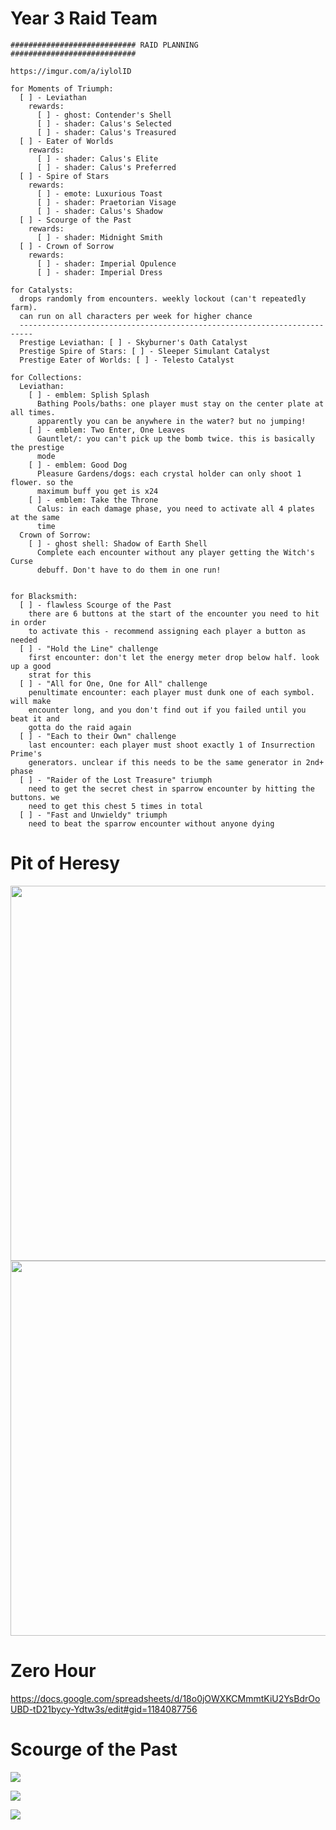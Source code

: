 <!-- TITLE: Raid Resources -->
<!-- SUBTITLE: Use these things to help you do raids and dungeons in Destiny 2 -->

# Year 3 Raid Team
```
############################ RAID PLANNING ############################ 

https://imgur.com/a/iylolID

for Moments of Triumph:
  [ ] - Leviathan
    rewards:
      [ ] - ghost: Contender's Shell
      [ ] - shader: Calus's Selected
      [ ] - shader: Calus's Treasured
  [ ] - Eater of Worlds
    rewards:
      [ ] - shader: Calus's Elite
      [ ] - shader: Calus's Preferred
  [ ] - Spire of Stars
    rewards:
      [ ] - emote: Luxurious Toast
      [ ] - shader: Praetorian Visage
      [ ] - shader: Calus's Shadow
  [ ] - Scourge of the Past
    rewards:
      [ ] - shader: Midnight Smith
  [ ] - Crown of Sorrow
    rewards:
      [ ] - shader: Imperial Opulence
      [ ] - shader: Imperial Dress

for Catalysts:
  drops randomly from encounters. weekly lockout (can't repeatedly farm).
  can run on all characters per week for higher chance
  -------------------------------------------------------------------------
  Prestige Leviathan: [ ] - Skyburner's Oath Catalyst
  Prestige Spire of Stars: [ ] - Sleeper Simulant Catalyst
  Prestige Eater of Worlds: [ ] - Telesto Catalyst

for Collections:
  Leviathan:
    [ ] - emblem: Splish Splash
      Bathing Pools/baths: one player must stay on the center plate at all times.
      apparently you can be anywhere in the water? but no jumping!
    [ ] - emblem: Two Enter, One Leaves
      Gauntlet/: you can't pick up the bomb twice. this is basically the prestige
      mode
    [ ] - emblem: Good Dog
      Pleasure Gardens/dogs: each crystal holder can only shoot 1 flower. so the
      maximum buff you get is x24
    [ ] - emblem: Take the Throne
      Calus: in each damage phase, you need to activate all 4 plates at the same
      time
  Crown of Sorrow:
    [ ] - ghost shell: Shadow of Earth Shell
      Complete each encounter without any player getting the Witch's Curse
      debuff. Don't have to do them in one run!


for Blacksmith:
  [ ] - flawless Scourge of the Past
    there are 6 buttons at the start of the encounter you need to hit in order
    to activate this - recommend assigning each player a button as needed
  [ ] - "Hold the Line" challenge
    first encounter: don't let the energy meter drop below half. look up a good
    strat for this
  [ ] - "All for One, One for All" challenge
    penultimate encounter: each player must dunk one of each symbol. will make
    encounter long, and you don't find out if you failed until you beat it and
    gotta do the raid again
  [ ] - "Each to their Own" challenge
    last encounter: each player must shoot exactly 1 of Insurrection Prime's
    generators. unclear if this needs to be the same generator in 2nd+ phase
  [ ] - "Raider of the Lost Treasure" triumph
    need to get the secret chest in sparrow encounter by hitting the buttons. we
    need to get this chest 5 times in total
  [ ] - "Fast and Unwieldy" triumph
    need to beat the sparrow encounter without anyone dying
```

# Pit of Heresy
<img src=https://cesque.com/storage/19/11/07/828216022435.png width=600>
<img src=https://cesque.com/storage/19/11/07/106157143841.png width=600>

# Zero Hour

https://docs.google.com/spreadsheets/d/18o0jOWXKCMmmtKiU2YsBdrOoUBD-tD21bycy-Ydtw3s/edit#gid=1184087756

# Scourge of the Past
![](https://cesque.com/storage/19/08/06/031266214624.png)

![](https://cesque.com/storage/19/08/06/725763646125.png)

![](https://cesque.com/storage/19/08/06/517372573346.png)